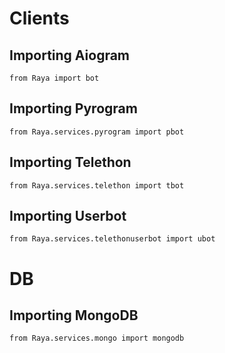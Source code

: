 # Clients
## Importing Aiogram
```python3
from Raya import bot
```

## Importing Pyrogram
```python3
from Raya.services.pyrogram import pbot
```
## Importing Telethon
```python3
from Raya.services.telethon import tbot
```
## Importing Userbot
```python3
from Raya.services.telethonuserbot import ubot
```

# DB
## Importing MongoDB
```python3
from Raya.services.mongo import mongodb
```
